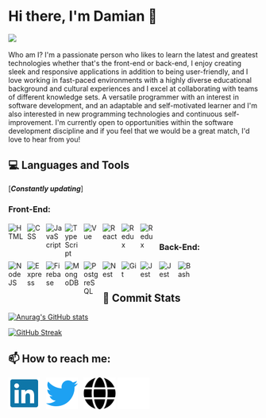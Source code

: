 # Hi there, I'm Damian 👋

![](https://komarev.com/ghpvc/?username=damianamalraj&color=blue&style=for-the-badge&label=PROFILE+VIEWS)

Who am I? I'm a passionate person who likes to learn the latest and greatest technologies whether that's the front-end or back-end, I enjoy creating sleek and responsive applications in addition to being user-friendly, and I love working in fast-paced environments with a highly diverse educational background and cultural experiences and I excel at collaborating with teams of different knowledge sets. A versatile programmer with an interest in software development, and an adaptable and self-motivated learner and I'm also interested in new programming technologies and continuous self-improvement. I'm currently open to opportunities within the software development discipline and if you feel that we would be a great match, I'd love to hear from you!

## 💻 **Languages and Tools**

[**_Constantly updating_**]

<!-- https://devicon.dev/ -->

### **Front-End:**

<img align="left" alt="HTML" width="32px" style="margin:3px 6px 3px 0;" src="https://cdn.jsdelivr.net/gh/devicons/devicon/icons/html5/html5-plain.svg" />
<img align="left" alt="CSS" width="32px" style="margin:3px 6px 3px 0;" src="https://cdn.jsdelivr.net/gh/devicons/devicon/icons/css3/css3-plain.svg" />
<img align="left" alt="JavaScript" width="32px" style="margin:3px 6px 3px 0;" src="https://cdn.jsdelivr.net/gh/devicons/devicon/icons/javascript/javascript-plain.svg" />
<img align="left" alt="TypeScript" width="32px" style="margin:3px 6px 3px 0;" src="https://cdn.jsdelivr.net/gh/devicons/devicon/icons/typescript/typescript-plain.svg" />
<img align="left" alt="Vue" width="32px" style="margin:3px 6px 3px 0;" src="https://cdn.jsdelivr.net/gh/devicons/devicon/icons/vuejs/vuejs-original.svg" />
<img align="left" alt="React" width="32px" style="margin:3px 6px 3px 0;" src="https://cdn.jsdelivr.net/gh/devicons/devicon/icons/react/react-original.svg" />
<img align="left" alt="Redux" width="32px" style="margin:3px 6px 3px 0;" src="https://cdn.jsdelivr.net/gh/devicons/devicon/icons/redux/redux-original.svg" />
<img align="left" alt="Redux" width="32px" style="margin:3px 6px 3px 0;" src="https://cdn.jsdelivr.net/gh/devicons/devicon/icons/nextjs/nextjs-original.svg" />

<br/>

### **Back-End:**

<img align="left" alt="NodeJS" width="32px" style="margin:3px 6px 3px 0;" src="https://cdn.jsdelivr.net/gh/devicons/devicon/icons/nodejs/nodejs-original.svg" />
<img align="left" alt="Express" width="32px" style="margin:3px 6px 3px 0;" src="https://cdn.jsdelivr.net/gh/devicons/devicon/icons/express/express-original.svg" />
<img align="left" alt="Firebase" width="32px" style="margin:3px 6px 3px 0;" src="https://cdn.jsdelivr.net/gh/devicons/devicon/icons/firebase/firebase-plain.svg" />
<img align="left" alt="MongoDB" width="32px" style="margin:3px 6px 3px 0;" src="https://cdn.jsdelivr.net/gh/devicons/devicon/icons/mongodb/mongodb-original.svg" />
<img align="left" alt="PostgreSQL" width="32px" style="margin:3px 6px 3px 0;" src="https://cdn.jsdelivr.net/gh/devicons/devicon/icons/postgresql/postgresql-original.svg" />
<img align="left" alt="Nest" width="32px" style="margin:3px 6px 3px 0;" src="https://cdn.jsdelivr.net/gh/devicons/devicon/icons/nestjs/nestjs-plain.svg" />
<img align="left" alt="Git" width="32px" style="margin:3px 6px 3px 0;" src="https://cdn.jsdelivr.net/gh/devicons/devicon/icons/git/git-original.svg" />
<img align="left" alt="Jest" width="32px" style="margin:3px 6px 3px 0;" src="https://cdn.jsdelivr.net/gh/devicons/devicon/icons/jest/jest-plain.svg" />
<img align="left" alt="Jest" width="32px" style="margin:3px 6px 3px 0;" src="https://cdn.jsdelivr.net/gh/devicons/devicon/icons/docker/docker-plain.svg" />
<img align="left" alt="Bash" width="32px" style="margin:3px 6px 3px 0;" src="https://cdn.jsdelivr.net/gh/devicons/devicon/icons/bash/bash-original.svg" />

<br/>
<br/>

## 🚧 **Commit Stats**

[![Anurag's GitHub stats](https://github-readme-stats.vercel.app/api?username=damianamalraj&show_icons=true&hide_border=true&card_width=495)](https://github.com/anuraghazra/github-readme-stats)

[![GitHub Streak](https://github-readme-streak-stats.herokuapp.com?user=damianamalraj&hide_border=true)](https://git.io/streak-stats)

## 📫 **How to reach me:**

[![website](./img/linkedin-brands.svg)](https://www.linkedin.com/in/damianamalraj/)
&nbsp;
[![website](./img/twitter-brands.svg)](https://twitter.com/daniel_amalraj)
&nbsp;
[![website](./img/globe-solid-dark.svg)](https://github.com/damianamalraj#gh-light-mode-only)
[![website](./img/globe-solid.svg)](https://github.com/damianamalraj#gh-dark-mode-only)

<!--
**damianamalraj/damianamalraj** is a ✨ _special_ ✨ repository because its `README.md` (this file) appears on your GitHub profile.

Here are some ideas to get you started:

- 🔭 I’m currently working on ...
- 🌱 I’m currently learning ...
- 👯 I’m looking to collaborate on ...
- 🤔 I’m looking for help with ...
- 💬 Ask me about ...
- 😄 Pronouns: ...
- ⚡ Fun fact: ...
-->
